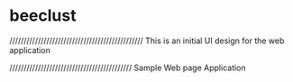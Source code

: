 # beeclust

///////////////////////////////////////////////
This is an initial UI design for the web application

///////////////////////////////////////////
Sample Web page Application
